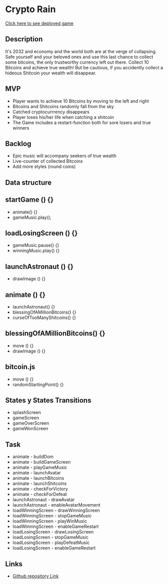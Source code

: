 # Crypto Rain

[Click here to see deployed game](https://github.com/lucacode99/crypto-rain)

## Description
It's 2032 and economy and the world both are at the verge of collapsing. Safe yourself and your beloved ones and use this last chance to collect some bitcoins, the only 
trustworthy currency left out there. Collect 10 Bitcoins and achieve true wealth! But be cautious, if you accidently collect a hideous Shitcoin your wealth will disappear.


## MVP
- Player wants to achieve 10 Bitcoins by moving to the left and right
- Bitcoins and Shitcoins randomly fall from the sky
- Catched cryptocurrrency disappears 
- Player loses his/her life when catching a shitcoin
- The Game includes a restart-function both for sore losers and true winners

## Backlog
- Epic music will accompany seekers of true wealth
- Live-counter of collected Bitcoins
- Add more styles (round coins)

## Data structure

## startGame () {}
- animate() {}
- gameMusic.play();

## loadLosingScreen () {}
- gameMusic.pause() {}
- winningMusic.play() {}

## launchAstronaut () {}
- drawImage () {}

## animate () {}
- launchAstronaut() {}
- blessingOfAMillionBitcoins() {}
- curseOfTooManyShitcoins() {}

## blessingOfAMillionBitcoins() {}
- move () {}
- drawImage () {}

## bitcoin.js
-  move () {}
-  randomStartingPoint() {}

## States y States Transitions
- splashScreen
- gameScreen
- gameOverScreen
- gameWonScreen


## Task
- animate - buildDom
- animate - buildGameScreen
- animate - playGameMusic
- animate - launchAvatar
- animate - launchBitcoins
- animate - launchShitcoins
- animate - checkForVictory
- animate - checkForDefeat
- launchAstronaut - drawAvatar
- launchAstronaut - enableAvatarMovement
- loadWinningScreen - drawWinningScreen
- loadWinningScreen - stopGameMusic
- loadWinningScreen - playWinMusic
- loadWinningScreen - enableGameRestart
- loadLosingScreen - drawLosingScreen
- loadLosingScreen - stopGameMusic
- loadLosingScreen - playDefeatMusic
- loadLosingScreen - enableGameRestart

## Links

- [Github repository Link](https://github.com/lucacode99)
